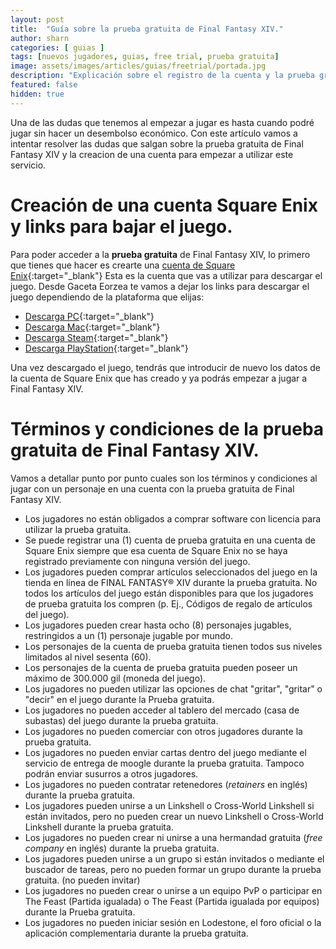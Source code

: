 ```yaml
---
layout: post
title:  "Guía sobre la prueba gratuita de Final Fantasy XIV."
author: sharn
categories: [ guias ]
tags: [nuevos jugadores, guias, free trial, prueba gratuita]
image: assets/images/articles/guias/freetrial/portada.jpg
description: "Explicación sobre el registro de la cuenta y la prueba gratuita de FFXIV."
featured: false
hidden: true
---
```


Una de las dudas que tenemos al empezar a jugar es hasta cuando podré jugar sin hacer un desembolso económico. Con este artículo vamos a intentar resolver las dudas que salgan sobre la prueba gratuita de Final Fantasy XIV y la creacion de una cuenta para empezar a utilizar este servicio.

# Creación de una cuenta Square Enix y links para bajar el juego.

Para poder acceder a la **prueba gratuita** de Final Fantasy XIV, lo primero que tienes que hacer es crearte una [cuenta de Square Enix](https://secure.square-enix.com/oauth/oa/registligt?response_type=code&redirect_uri=https%3A%2F%2Fsecure.square-enix.com%2Faccount%2Fapp%2Fsvc%2Ftop%3Frequest%3Dmogstation&client_id=ffxiv_mog&lang=en-us){:target="_blank"} Esta es la cuenta que vas a utilizar para descargar el juego. Desde Gaceta Eorzea te vamos a dejar los links para descargar el juego dependiendo de la plataforma que elijas:

- [Descarga PC](https://freetrial.finalfantasyxiv.com/es/){:target="_blank"}
- [Descarga Mac](https://eu.finalfantasyxiv.com/mac/download/){:target="_blank"}
- [Descarga Steam](https://store.steampowered.com/app/312060/FINAL_FANTASY_XIV_Online_Free_Trial/){:target="_blank"}
- [Descarga PlayStation](https://store.playstation.com/es-es/product/EP0082-PPSA02955_00-FFXIVFREETRIAL01){:target="_blank"}

Una vez descargado el juego, tendrás que introducir de nuevo los datos de la cuenta de Square Enix que has creado y ya podrás empezar a jugar a Final Fantasy XIV.

# Términos y condiciones de la prueba gratuita de Final Fantasy XIV.

Vamos a detallar punto por punto cuales son los términos y condiciones al jugar con un personaje en una cuenta con la prueba gratuita de Final Fantasy XIV.

- Los jugadores no están obligados a comprar software con licencia para utilizar la prueba gratuita.
- Se puede registrar una (1) cuenta de prueba gratuita en una cuenta de Square Enix siempre que esa cuenta de Square Enix no se haya registrado previamente con ninguna versión del juego.
- Los jugadores pueden comprar artículos seleccionados del juego en la tienda en línea de FINAL FANTASY® XIV durante la prueba gratuita. No todos los artículos del juego están disponibles para que los jugadores de prueba gratuita los compren (p. Ej., Códigos de regalo de artículos del juego).
- Los jugadores pueden crear hasta ocho (8) personajes jugables, restringidos a un (1) personaje jugable por mundo.
- Los personajes de la cuenta de prueba gratuita tienen todos sus niveles limitados al nivel sesenta (60).
- Los personajes de la cuenta de prueba gratuita pueden poseer un máximo de 300.000 gil (moneda del juego).
- Los jugadores no pueden utilizar las opciones de chat "gritar", "gritar" o "decir" en el juego durante la Prueba gratuita.
- Los jugadores no pueden acceder al tablero del mercado (casa de subastas) del juego durante la prueba gratuita.
- Los jugadores no pueden comerciar con otros jugadores durante la prueba gratuita.
- Los jugadores no pueden enviar cartas dentro del juego mediante el servicio de entrega de moogle durante la prueba gratuita. Tampoco podrán enviar susurros a otros jugadores.
- Los jugadores no pueden contratar retenedores (*retainers* en inglés) durante la prueba gratuita.
- Los jugadores pueden unirse a un Linkshell o Cross-World Linkshell si están invitados, pero no pueden crear un nuevo Linkshell o Cross-World Linkshell durante la prueba gratuita.
- Los jugadores no pueden crear ni unirse a una hermandad gratuita (*free company* en inglés) durante la prueba gratuita.
- Los jugadores pueden unirse a un grupo si están invitados o mediante el buscador de tareas, pero no pueden formar un grupo durante la prueba gratuita. (no pueden invitar)
- Los jugadores no pueden crear o unirse a un equipo PvP o participar en The Feast (Partida igualada) o The Feast (Partida igualada por equipos) durante la Prueba gratuita.
- Los jugadores no pueden iniciar sesión en Lodestone, el foro oficial o la aplicación complementaria durante la prueba gratuita.